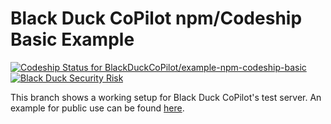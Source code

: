 # Black Duck CoPilot npm/Codeship Basic Example

[ ![Codeship Status for BlackDuckCoPilot/example-npm-codeship-basic](https://app.codeship.com/projects/28ca5f40-6bf3-0135-b1fa-263248a222bf/status?branch=test)](https://app.codeship.com/projects/242235) [![Black Duck Security Risk](https://test.duckbuild.io/github/repos/BlackDuckCoPilot/locations/example-npm-codeship-basic/branches/test/badge-risk.svg)](https://test.duckbuild.io/github/repos/nickavv/example-npm-codeship-basic/branches/test)

This branch shows a working setup for Black Duck CoPilot's test server.
An example for public use can be found [here](https://github.com/BlackDuckCoPilot/example-npm-codeship-basic).

